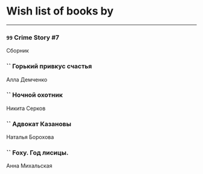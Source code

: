# Wish list of books by [](https://ok.ru/profile/536771522733)
---

### `99` Crime Story #7
Сборник

### `` Горький привкус счастья
Алла Демченко

### `` Ночной охотник
Никита Серков

### `` Адвокат Казановы
Наталья Борохова

### `` Foxy. Год лисицы.
Анна Михальская

